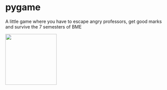 # pygame
A little game where you have to escape angry professors, get good marks and survive the 7 semesters of BME

<img src="./python_knowledge_refresh/professor.png" width="160">
